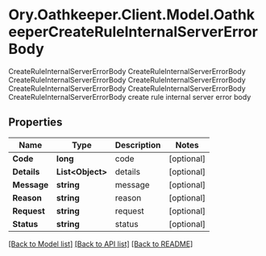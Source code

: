 # Ory.Oathkeeper.Client.Model.OathkeeperCreateRuleInternalServerErrorBody
CreateRuleInternalServerErrorBody CreateRuleInternalServerErrorBody CreateRuleInternalServerErrorBody CreateRuleInternalServerErrorBody CreateRuleInternalServerErrorBody CreateRuleInternalServerErrorBody CreateRuleInternalServerErrorBody create rule internal server error body

## Properties

Name | Type | Description | Notes
------------ | ------------- | ------------- | -------------
**Code** | **long** | code | [optional] 
**Details** | **List&lt;Object&gt;** | details | [optional] 
**Message** | **string** | message | [optional] 
**Reason** | **string** | reason | [optional] 
**Request** | **string** | request | [optional] 
**Status** | **string** | status | [optional] 

[[Back to Model list]](../README.md#documentation-for-models) [[Back to API list]](../README.md#documentation-for-api-endpoints) [[Back to README]](../README.md)

